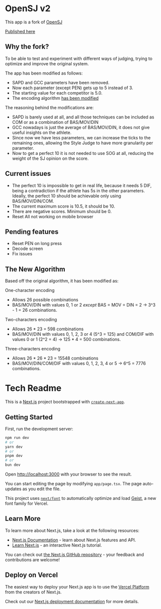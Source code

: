 # OpenSJ v2

This app is a fork of [OpenSJ](https://github.com/bphnx/openSJ)

[Published here](https://bphnx.github.io/opensj-v2/)

## Why the fork?

To be able to test and experiment with different ways of judging, trying to optimize and improve the original system.

The app has been modified as follows:
- SAPD and GCC parameters have been removed.
- Now each parameter (except PEN) gets up to 5 instead of 3.
- The starting value for each competitor is 5.0.
- The encoding algorithm [has been modified](https://github.com/bphnx/opensj-v2#the-new-algorithm)

The reasoning behind the modifications are:
- SAPD is barely used at all, and all those techniques can be included as COM or as a combination of BAS/MOV/DIN
- GCC nowadays is just the average of BAS/MOV/DIN, it does not give useful insights on the athlete.
- Since now we have less parameters, we can increase the ticks to the remaining ones, allowing the Style Judge to have more granularity per parameter.
- Now to get a perfect 10 it is not needed to use SOG at all, reducing the weight of the SJ opinion on the score.

## Current issues
- The perfect 10 is impossible to get in real life, because it needs 5 DIF, being a contradiction if the athlete has 5s in the other parameters. Ideally, the perfect 10 should be achievable only using BAS/MOV/DIN/COM.
- The current maximum score is 10.5, it should be 10.
- There are negative scores. Minimum should be 0.
- Reset All not working on mobile browser

## Pending features
- Reset PEN on long press
- Decode screen
- Fix issues
  
## The New Algorithm

Based off the original algorithm, it has been modified as:

One-character encoding
- Allows 26 possible combinations
- BAS/MOV/DIN with values 0, 1 or 2 *except* BAS = MOV = DIN = 2 -> 3^3 - 1 = 26 combinations.

Two-characters encoding
- Allows 26 * 23 = 598 combinations
- BAS/MOV/DIN with values 0, 1, 2, 3 or 4 (5^3 = 125) and COM/DIF with values 0 or 1 (2^2 = 4) -> 125 * 4 = 500 combinations.

Three-characters encoding
- Allows 26 * 26 * 23 = 15548 combinations
- BAS/MOV/DIN/COM/DIF with values 0, 1, 2, 3, 4 or 5 -> 6^5 = 7776 combinations.

# Tech Readme

This is a [Next.js](https://nextjs.org) project bootstrapped with [`create-next-app`](https://nextjs.org/docs/app/api-reference/cli/create-next-app).

## Getting Started

First, run the development server:

```bash
npm run dev
# or
yarn dev
# or
pnpm dev
# or
bun dev
```

Open [http://localhost:3000](http://localhost:3000) with your browser to see the result.

You can start editing the page by modifying `app/page.tsx`. The page auto-updates as you edit the file.

This project uses [`next/font`](https://nextjs.org/docs/app/building-your-application/optimizing/fonts) to automatically optimize and load [Geist](https://vercel.com/font), a new font family for Vercel.

## Learn More

To learn more about Next.js, take a look at the following resources:

- [Next.js Documentation](https://nextjs.org/docs) - learn about Next.js features and API.
- [Learn Next.js](https://nextjs.org/learn) - an interactive Next.js tutorial.

You can check out [the Next.js GitHub repository](https://github.com/vercel/next.js) - your feedback and contributions are welcome!

## Deploy on Vercel

The easiest way to deploy your Next.js app is to use the [Vercel Platform](https://vercel.com/new?utm_medium=default-template&filter=next.js&utm_source=create-next-app&utm_campaign=create-next-app-readme) from the creators of Next.js.

Check out our [Next.js deployment documentation](https://nextjs.org/docs/app/building-your-application/deploying) for more details.

